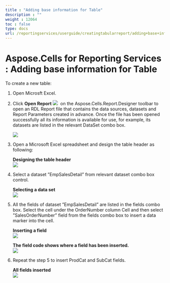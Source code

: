 ```yaml
---
title : "Adding base information for Table" 
description : "" 
weight : 12064 
toc : false
type: docs
url: /reportingservices/userguide/creatingtabularreport/adding+base+information+for+table/
---
```


# Aspose.Cells for Reporting Services : Adding base information for Table


To create a new table:

1.  Open Microsft Excel.
2.  Click **Open Report** ![](https://docs2.aspose.com/cells/reportingservices/attachments/thumbnails/6094951/67338326)  on the Aspose.Cells.Report.Designer toolbar to open an RDL Report file that contains the data sources, datasets and Report Parameters created in advance. Once the file has been opened successfully all its information is available for use, for example, its datasets are listed in the relevant DataSet combo box.  
      
    ![](https://docs2.aspose.com/cells/reportingservices/attachments/6094951/67338331.png)
3.  Open a Microsoft Excel spreadsheet and design the table header as following:  
      
    **Designing the table header**  
    ![](https://docs2.aspose.com/cells/reportingservices/attachments/6094951/67338333.png)
4.  Select a dataset ”EmpSalesDetail” from relevant dataset combo box control.  
      
    **Selecting a data set**  
    ![](https://docs2.aspose.com/cells/reportingservices/attachments/6094951/67338335.png)
5.  All the fields of dataset ”EmpSalesDetail” are listed in the fields combo box. Select the cell under the OrderNumber column Cell and then select ”SalesOrderNumber” field from the fields combo box to insert a data marker into the cell.  
      
    **Inserting a field**  
    ![](https://docs2.aspose.com/cells/reportingservices/attachments/6094951/67338337.png)  
      
    **The field code shows where a field has been inserted.**  
    ![](https://docs2.aspose.com/cells/reportingservices/attachments/6094951/67338338.png)
6.  Repeat the step 5 to insert ProdCat and SubCat fields.  
      
    **All fields inserted**  
    ![](https://docs2.aspose.com/cells/reportingservices/attachments/6094951/67338340.png)

